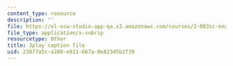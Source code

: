 ```yaml
---
content_type: resource
description: ''
file: https://ol-ocw-studio-app-qa.s3.amazonaws.com/courses/2-003sc-engineering-dynamics-fall-2011/23077a5ca280e811667a0e82345b2f39_OxcCPTc_bXw.srt
file_type: application/x-subrip
resourcetype: Other
title: 3play caption file
uid: 23077a5c-a280-e811-667a-0e82345b2f39
---
```

